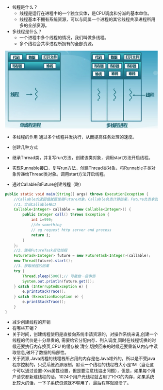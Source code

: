* 线程是什么？
	* 线程是运行在进程中的一个独立实体，是CPU调度和分派的基本单位。
	* 线程基本不拥有系统资源，可以与同属一个进程的其它线程共享进程所用多的全部资源。
* 多线程是什么？
	* 一个进程中多个线程的情况，我们叫做多线程。
	* 多个线程会共享进程所拥有的全部资源。

![](img/multithread.png)

* 多线程的作用
通过多个线程并发执行，从而提高任务处理的速度。

* 创建几种方式
* 继承Thread类，并复写run方法，创建该类对象，调用start方法开启线程。

* 实现Runnable接口，复写run方法，创建Thread类对象，将Runnable子类对象传递给Thread类对象。调用start方法开启线程。
* 通过Callable和Future创建线程（略）
```java
public static void main(String[] args) throws ExecutionException {
    //Callable的返回值就要使用Future对象，Callable负责计算结果，Future负责拿到结果
    //1、实现Callable接口
    Callable<Integer> callable = new Callable<Integer>() {
        public Integer call() throws Exception {
            int i=999;
            //do something
            // eg request http server and process
            return i;
        }
    };
    //2、使用FutureTask启动线程
    FutureTask<Integer> future = new FutureTask<Integer>(callable);
    new Thread(future).start();
    //3、获取线程的结果
    try {
        Thread.sleep(5000);// 可能做一些事情
        System.out.println(future.get());
    } catch (InterruptedException e) {
        e.printStackTrace();
    } catch (ExecutionException e) {
        e.printStackTrace();
    }
}
```
* 减少创建线程的开销	
* 有哪些开销？
* 关于时间，创建线程使用是直接向系统申请资源的，对操作系统来说,创建一个线程的代价是十分昂贵的, 需要给它分配内存、列入调度,同时在线程切换的时候还要执行内存换页,CPU 的缓存被 清空,切换回来的时候还要重新从内存中读取信息,破坏了数据的局部性。
* 关于资源,Java线程的线程栈所占用的内存是在Java堆外的，所以是不受java程序控制的，只受系统资源限制，默认一个线程的线程栈大小是1M（当让这个可以通过设置-Xss属性设置，但是要注意栈溢出问题），但是，如果每个用户请求都新建线程的话，1024个用户光线程就占用了1个G的内存，如果系统比较大的话，一下子系统资源就不够用了，最后程序就崩溃了。
